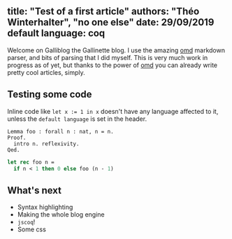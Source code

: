 title: "Test of a first article"
authors: "Théo Winterhalter", "no one else"
date: 29/09/2019
default language: coq
----------------------------------------
Welcome on Galliblog the Gallinette blog. I use the amazing [omd]
markdown parser, and bits of parsing that I did myself.
This is very much work in progress as of yet, but thanks to the power of
[omd] you can already write pretty cool articles, simply.

[omd]: https://github.com/ocaml/omd

## Testing some code

Inline code like `let x := 1 in x` doesn't have any language affected to it,
unless the `default language` is set in the header.

```coq
Lemma foo : forall n : nat, n = n.
Proof.
  intro n. reflexivity.
Qed.
```

```ocaml
let rec foo n =
  if n < 1 then 0 else foo (n - 1)
```

## What's next

- Syntax highlighting
- Making the whole blog engine
- `jscoq`!
- Some css
